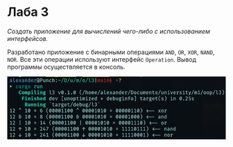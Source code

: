 # Лаба 3

_Создать приложение для вычислений чего-либо с использованием интерфейсов._

Разработано приложение с бинарными операциями `AND`, `OR`, `XOR`, `NAND`, `NOR`. Все эти операции используют интерфейс `Operation`. Вывод программы осуществляется в консоль.

![screenshot](./screenshot.png "Вывод операций и их результата.")